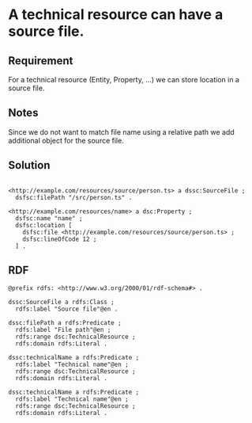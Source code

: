 # A technical resource can have a source file.

## Requirement
For a technical resource (Entity, Property, ...) we can store location in a source file.

## Notes
Since we do not want to match file name using a relative path we add additional object for the source file.

## Solution
```Turtle

<http://example.com/resources/source/person.ts> a dssc:SourceFile ;
  dsfsc:filePath "/src/person.ts" .

<http://example.com/resources/name> a dsc:Property ;
  dsfsc:name "name" ;
  dsfsc:location [
    dsfsc:file <http://example.com/resources/source/person.ts> ;
    dsfsc:lineOfCode 12 ;
  ] .
```

## RDF
```Turtle
@prefix rdfs: <http://www.w3.org/2000/01/rdf-schema#> .

dssc:SourceFile a rdfs:Class ;
  rdfs:label "Source file"@en .

dssc:filePath a rdfs:Predicate ;
  rdfs:label "File path"@en ;
  rdfs:range dsc:TechnicalResource ;
  rdfs:domain rdfs:Literal .

dssc:technicalName a rdfs:Predicate ;
  rdfs:label "Technical name"@en ;
  rdfs:range dsc:TechnicalResource ;
  rdfs:domain rdfs:Literal .

dssc:technicalName a rdfs:Predicate ;
  rdfs:label "Technical name"@en ;
  rdfs:range dsc:TechnicalResource ;
  rdfs:domain rdfs:Literal .
```
